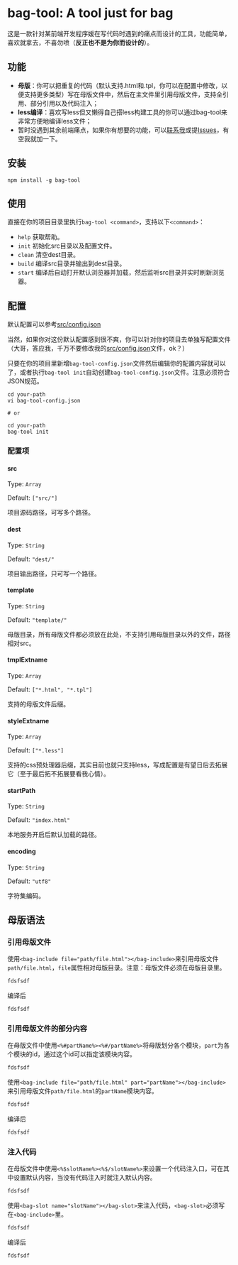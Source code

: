 # bag-tool: A tool just for bag

这是一款针对某前端开发程序媛在写代码时遇到的痛点而设计的工具，功能简单，喜欢就拿去，不喜勿喷（**反正也不是为你而设计的**）。

## 功能

- **母版**：你可以把重复的代码（默认支持.html和.tpl，你可以在配置中修改，以便支持更多类型）写在母版文件中，然后在主文件里引用母版文件，支持全引用、部分引用以及代码注入；
- **less编译**：喜欢写less但又懒得自己搭less构建工具的你可以通过bag-tool来非常方便地编译less文件；
- 暂时没遇到其余前端痛点，如果你有想要的功能，可以[联系我](mailto:jaminqian@outlook.com)或提[Issues](https://github.com/MiniCai/bagjs/issues/new)，有空我就加一下。

## 安装

```shell
npm install -g bag-tool
```

## 使用

直接在你的项目目录里执行`bag-tool <command>`，支持以下`<command>`：

- `help` 获取帮助。
- `init` 初始化src目录以及配置文件。
- `clean` 清空dest目录。
- `build` 编译src目录并输出到dest目录。
- `start` 编译后自动打开默认浏览器并加载，然后监听src目录并实时刷新浏览器。

## 配置

默认配置可以参考[src/config.json](https://github.com/MiniCai/bagjs/blob/master/src/config.json)

当然，如果你对这份默认配置感到很不爽，你可以针对你的项目去单独写配置文件（大哥，答应我，千万不要修改我的[src/config.json](https://github.com/MiniCai/bagjs/blob/master/src/config.json)文件，ok？）

只要在你的项目里新增`bag-tool-config.json`文件然后编辑你的配置内容就可以了，或者执行`bag-tool init`自动创建`bag-tool-config.json`文件。注意必须符合JSON规范。

```shell
cd your-path
vi bag-tool-config.json

# or

cd your-path
bag-tool init
```

### 配置项

#### src

Type: `Array`

Default: `["src/"]`

项目源码路径，可写多个路径。

#### dest

Type: `String`

Default: `"dest/"`

项目输出路径，只可写一个路径。

#### template

Type: `String`

Default: `"template/"`

母版目录，所有母版文件都必须放在此处，不支持引用母版目录以外的文件，路径相对src。

#### tmplExtname

Type: `Array`

Default: `["*.html", "*.tpl"]`

支持的母版文件后缀。

#### styleExtname

Type: `Array`

Default: `["*.less"]`

支持的css预处理器后缀，其实目前也就只支持less，写成配置是有望日后去拓展它（至于最后拓不拓展要看我心情）。

#### startPath

Type: `String`

Default: `"index.html"`

本地服务开启后默认加载的路径。

#### encoding

Type: `String`

Default: `"utf8"`

字符集编码。

## 母版语法

### 引用母版文件

使用`<bag-include file="path/file.html"></bag-include>`来引用母版文件`path/file.html`，`file`属性相对母版目录。注意：母版文件必须在母版目录里。

```html
fdsfsdf
```

编译后

```html
fdsfsdf
```

### 引用母版文件的部分内容

在母版文件中使用`<%#partName%><%#/partName%>`将母版划分各个模块，`part`为各个模块的id，通过这个id可以指定该模块内容。

```html
fdsfsdf
```

使用`<bag-include file="path/file.html" part="partName"></bag-include>`来引用母版文件`path/file.html`的`partName`模块内容。

```html
fdsfsdf
```

编译后

```html
fdsfsdf
```

### 注入代码

在母版文件中使用`<%$slotName%><%$/slotName%>`来设置一个代码注入口，可在其中设置默认内容，当没有代码注入时就注入默认内容。

```html
fdsfsdf
```

使用`<bag-slot name="slotName"></bag-slot>`来注入代码，`<bag-slot>`必须写在`<bag-include>`里。

```html
fdsfsdf
```

编译后

```html
fdsfsdf
```
